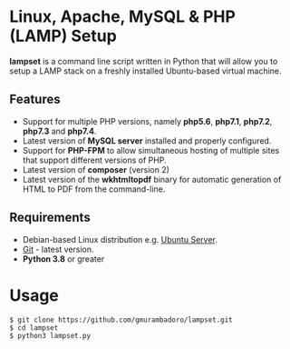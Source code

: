 # Linux, Apache, MySQL & PHP (LAMP) Setup

**lampset** is a command line script written in Python that will allow you to setup a LAMP stack on a freshly installed Ubuntu-based virtual machine.

## Features

- Support for multiple PHP versions, namely **php5.6**, **php7.1**, **php7.2**, **php7.3** and **php7.4**.
- Latest version of **MySQL server** installed and properly configured.
- Support for **PHP-FPM** to allow simultaneous hosting of multiple sites that support different versions of PHP.
- Latest version of **composer** (version 2)
- Latest version of the **wkhtmltopdf** binary for automatic generation of HTML to PDF from the command-line.

## Requirements

- Debian-based Linux distribution e.g. [Ubuntu Server](https://ubuntu.com/download/server).
- [Git](https://git-scm.com/) - latest version.
- **Python 3.8** or greater

# Usage

```
$ git clone https://github.com/gmurambadoro/lampset.git
$ cd lampset
$ python3 lampset.py
```
